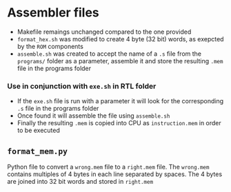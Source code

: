 # Assembler files

- Makefile remaings unchanged compared to the one provided
- `format_hex.sh` was modified to create 4 byte (32 bit) words, as exepcted by the `ROM` components
- `assemble.sh` was created to accept the name of a `.s` file from the `programs/` folder as a parameter, assemble it and store the resulting `.mem` file in the programs folder 

### Use in conjunction with `exe.sh` in RTL folder

- If the `exe.sh` file is run with a parameter it will look for the corresponding `.s` file in the programs folder 
- Once found it will assemble the file using `assemble.sh` 
- Finally the resulting `.mem` is copied into CPU as `instruction.mem` in order to be executed

## `format_mem.py`

Python file to convert a `wrong.mem` file to a `right.mem` file. The `wrong.mem` contains multiples of 4 bytes in each line separated by spaces. The 4 bytes are joined into 32 bit words and stored in `right.mem`
